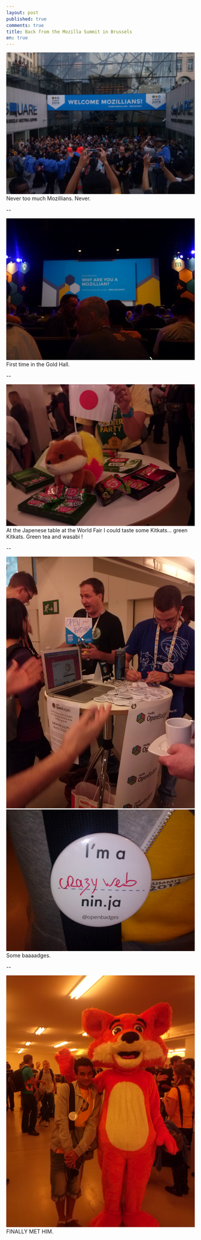 ```yaml
---
layout: post
published: true
comments: true
title: Back from the Mozilla Summit in Brussels
en: true
---
```

[![A lot of Mozillians](/images/summit2013/together.jpg)](/images/summit2013/together.jpg)
Never too much Mozillians. Never.

--

[![The Gold Hall](/images/summit2013/goldhall.jpg)](/images/summit2013/goldhall.jpg)
First time in the Gold Hall.

--

[![Green Kitkats](/images/summit2013/greenkitkats.jpg)](/images/summit2013/greenkitkats.jpg)
At the Japenese table at the World Fair I could taste some Kitkats… green Kitkats. Green tea and wasabi !

--

[![Open badges](/images/summit2013/openbadges.jpg)](/images/summit2013/openbadges.jpg)
[![Crazy web](/images/summit2013/crazyweb.jpg)](/images/summit2013/crazyweb.jpg)
Some baaaadges.

--

[![Foxy](/images/summit2013/foxy.jpg)](/images/summit2013/foxy.jpg)
FINALLY MET HIM.

